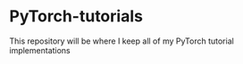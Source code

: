 # PyTorch-tutorials
This repository will be where I keep all of my PyTorch tutorial implementations 
